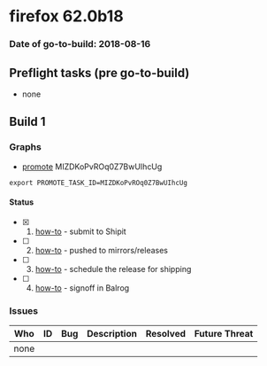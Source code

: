 # firefox 62.0b18

### Date of go-to-build: 2018-08-16

## Preflight tasks (pre go-to-build)
- none

## Build 1  

### Graphs
* [promote](https://tools.taskcluster.net/push-inspector/#/MIZDKoPvROq0Z7BwUIhcUg) MIZDKoPvROq0Z7BwUIhcUg
```
export PROMOTE_TASK_ID=MIZDKoPvROq0Z7BwUIhcUg
```


#### Status
- [x] 1.  [how-to](https://wiki.mozilla.org/Release:Release_Automation_on_Mercurial:Starting_a_Release#Submit_to_Ship_It)  - submit to Shipit
- [ ] 2.  [how-to](https://github.com/mozilla-releng/releasewarrior-2.0/blob/master/docs/release-promotion/desktop/howto.md#push-artifacts-to-releases-directory)  - pushed to mirrors/releases
- [ ] 3.  [how-to](https://github.com/mozilla-releng/releasewarrior-2.0/blob/master/docs/release-promotion/desktop/howto.md#ship-the-release)  - schedule the release for shipping
- [ ] 4.  [how-to](https://github.com/mozilla-releng/releasewarrior-2.0/blob/master/docs/release-promotion/desktop/howto.md#obtain-sign-offs-for-changes)  - signoff in Balrog

### Issues
| Who                 | ID               | Bug                                                                 | Description                | Resolved                | Future Threat                |
| ------------------- | ---------------- | ------------------------------------------------------------------- | -------------------------- | ----------------------- | ---------------------------- |
| none | | | | | |

